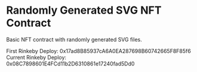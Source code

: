 # Randomly Generated SVG NFT Contract

Basic NFT contract with randomly generated SVG files.<br>

First Rinkeby Deploy: 0x17ad8B85937cA6A0EA287698B60742665F8F85f6<br>
Current Rinkeby Deploy: 0x08C7898601E4FCd11b2D6310861e17240fad5Dd0